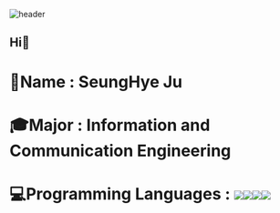 ![header](https://capsule-render.vercel.app/api?type=venom&color=0:B5EAEA,100:EDF6E5&height=400&section=header&text=SeungHyes's%20GitHub)
## Hi👋
# 🙋Name : SeungHye Ju
# 🎓Major : Information and Communication Engineering  
# 💻Programming Languages : <img src="https://img.shields.io/badge/C-00599C?style=flat-square&logo=C&logoColor=white"/><img src="https://img.shields.io/badge/C++-00599C?style=flat-square&logo=C%2B%2B&logoColor=white"/><img src="https://img.shields.io/badge/Python-3776AB?style=flat-square&logo=Python&logoColor=white"/><img src="https://img.shields.io/badge/Linux-FCC624?style=flat-square&logo=Linux&logoColor=black"/>






<!--
**SeungHye-Ju/SeungHye-Ju** is a ✨ _special_ ✨ repository because its `README.md` (this file) appears on your GitHub profile.

Here are some ideas to get you started:

- 🔭 I’m currently working on ...
- 🌱 I’m currently learning ...
- 👯 I’m looking to collaborate on ...
- 🤔 I’m looking for help with ...
- 💬 Ask me about ...
- 📫 How to reach me: ...
- 😄 Pronouns: ...
- ⚡ Fun fact: ...
-->
